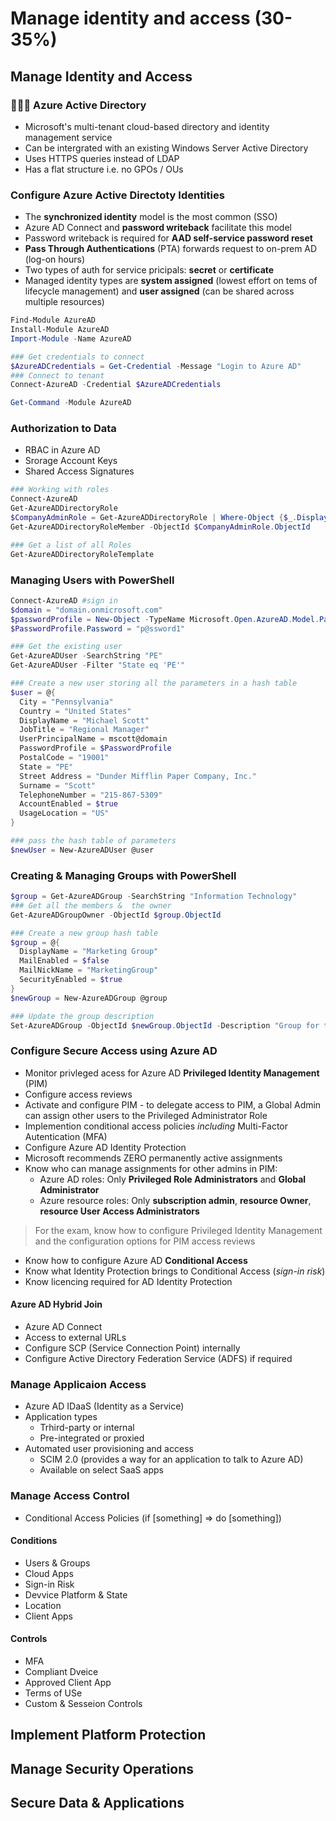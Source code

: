 # Manage identity and access (30-35%)
## Manage Identity and Access

### 🧑‍🤝‍🧑 Azure Active Directory
+ Microsoft's multi-tenant cloud-based directory and identity management service
+ Can be intergrated with an existing Windows Server Active Directory
+ Uses HTTPS queries instead of LDAP
+ Has a flat structure i.e. no GPOs / OUs

### Configure Azure Active Directoty Identities
+ The **synchronized identity** model is the most common (SSO)
+ Azure AD Connect and **password writeback** facilitate this model
+ Password writeback is required for **AAD self-service password reset**
+ **Pass Through Authentications** (PTA) forwards request to on-prem AD (log-on hours)
+ Two types of auth for service pricipals: **secret** or **certificate**
+ Managed identity types are **system assigned** (lowest effort on tems of lifecycle management) and **user assigned** (can be shared across multiple resources)

```ps1
Find-Module AzureAD
Install-Module AzureAD
Import-Module -Name AzureAD

### Get credentials to connect
$AzureADCredentials = Get-Credential -Message "Login to Azure AD"
### Connect to tenant
Connect-AzureAD -Credential $AzureADCredentials

Get-Command -Module AzureAD
```
### Authorization to Data
+ RBAC in Azure AD
+ Srorage Account Keys
+ Shared Access Signatures

```ps1
### Working with roles
Connect-AzureAD
Get-AzureADDirectoryRole
$CompanyAdminRole = Get-AzureADDirectoryRole | Where-Object {$_.DisplayName -eq "Comapany Administrator"}
Get-AzureADDirectoryRoleMember -ObjectId $CompanyAdminRole.ObjectId

### Get a list of all Roles
Get-AzureADDirectoryRoleTemplate
```
### Managing Users with PowerShell
```ps1
Connect-AzureAD #sign in
$domain = "domain.onmicrosoft.com"
$passwordProfile = New-Object -TypeName Microsoft.Open.AzureAD.Model.PasswordProfile
$PasswordProfile.Password = "p@ssword1"

### Get the existing user
Get-AzureADUser -SearchString "PE"
Get-AzureADUser -Filter "State eq 'PE'"

### Create a new user storing all the parameters in a hash table
$user = @{
  City = "Pennsylvania"
  Country = "United States"
  DisplayName = "Michael Scott"
  JobTitle = "Regional Manager"
  UserPrincipalName = mscott@domain
  PasswordProfile = $PasswordProfile
  PostalCode = "19001"
  State = "PE"
  Street Address = "Dunder Mifflin Paper Company, Inc."
  Surname = "Scott"
  TelephoneNumber = "215-867-5309"
  AccountEnabled = $true
  UsageLocation = "US"
}

### pass the hash table of parameters
$newUser = New-AzureADUser @user
```
### Creating & Managing Groups with PowerShell 
```ps1
$group = Get-AzureADGroup -SearchString "Information Technology"
### Get all the members &  the owner
Get-AzureADGroupOwner -ObjectId $group.ObjectId

### Create a new group hash table
$group = @{
  DisplayName = "Marketing Group"
  MailEnabled = $false
  MailNickName = "MarketingGroup"
  SecurityEnabled = $true
}
$newGroup = New-AzureADGroup @group

### Update the group description
Set-AzureADGroup -ObjectId $newGroup.ObjectId -Description "Group for the Marketing Department"
```

### Configure Secure Access using Azure AD
+ Monitor privleged acess for Azure AD **Privileged Identity Management** (PIM)
+ Configure access reviews
+ Activate and configure PIM - to delegate access to PIM, a Global Admin can assign other users to the Privileged Administrator Role
+ Implemention conditional access policies _including_ Multi-Factor Autentication (MFA)
+ Configure Azure AD Identity Protection
+ Microsoft recommends ZERO permanently active assignments
+ Know who can manage assignments for other admins in PIM: 
    + Azure AD roles: Only **Privileged Role Administrators** and **Global Administrator**
    + Azure resource roles: Only **subscription admin**, **resource Owner**, **resource User Access Administrators**

> For the exam, know how to configure Privileged Identity Management and the configuration options for PIM access reviews

+ Know how to configure Azure AD **Conditional Access**
+ Know what Identity Protection brings to Conditional Access (_sign-in risk_)
+ Know licencing required for AD Identity Protection

#### Azure AD Hybrid Join
+ Azure AD Connect
+ Access to external URLs
+ Configure SCP (Service Connection Point) internally
+ Configure Active Directory Federation Service (ADFS) if required

### Manage Applicaion Access
+ Azure AD IDaaS (Identity as a Service)
+ Application types
  - Trhird-party or internal
  - Pre-integrated or proxied
+ Automated user provisioning and access
  - SCIM 2.0 (provides a way for an application to talk to Azure AD)
  - Available on select SaaS apps

### Manage Access Control
+ Conditional Access Policies (if [something] => do [something])
#### Conditions
  - Users & Groups
  - Cloud Apps
  - Sign-in Risk
  - Devvice Platform & State
  - Location
  - Client Apps
#### Controls
  - MFA
  - Compliant Dveice
  - Approved Client App
  - Terms of USe
  - Custom & Sesseion Controls

## Implement Platform Protection

## Manage Security Operations

## Secure Data & Applications
